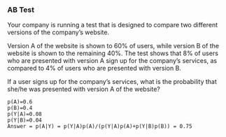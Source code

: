 ### AB Test
Your company is running a test that is designed to compare two different versions of the company’s website.

Version A of the website is shown to 60% of users, while version B of the website is shown to the remaining 40%. The test shows that 8% of users who are presented with version A sign up for the company’s services, as compared to 4% of users who are presented with version B.

If a user signs up for the company’s services, what is the probability that she/he was presented with version A of the website?

```
p(A)=0.6
p(B)=0.4
p(Y|A)=0.08
p(Y|B)=0.04
Answer = p(A|Y) = p(Y|A)p(A)/(p(Y|A)p(A)+p(Y|B)p(B)) = 0.75
```